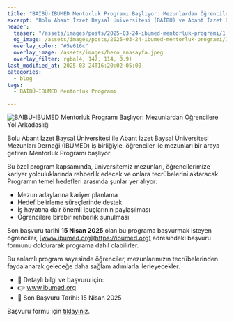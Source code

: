 ```yaml
---
title: "BAİBÜ-IBUMED Mentorluk Programı Başlıyor: Mezunlardan Öğrencilere Yol Arkadaşlığı"
excerpt: "Bolu Abant İzzet Baysal Üniversitesi (BAİBÜ) ve Abant İzzet Baysal Üniversitesi Mezunları Derneği (İBUMED) işbirliği protokolü kapsamında, öğrencilerimiz için Mentorluk Programı başlıyor."
header:
  teaser: "/assets/images/posts/2025-03-24-ibumed-mentorluk-programi/1.jpeg"
  og_image: /assets/images/posts/2025-03-24-ibumed-mentorluk-programi/1.jpeg
  overlay_color: "#5e616c"
  overlay_image: /assets/images/hero_anasayfa.jpeg
  overlay_filter: rgba(4, 147, 114, 0.9)
last_modified_at: 2025-03-24T16:20:02-05:00
categories:
  - blog
tags:
  - BAİBÜ-İBUMED Mentorluk Programı

---
```


<img src="{{ site.url }}{{ site.baseurl }}/assets/images/posts/2025-03-24-ibumed-mentorluk-programi/1.jpeg" alt="BAİBÜ-IBUMED Mentorluk Programı Başlıyor: Mezunlardan Öğrencilere Yol Arkadaşlığı">
<br>

Bolu Abant İzzet Baysal Üniversitesi ile Abant İzzet Baysal Üniversitesi Mezunları Derneği (IBUMED) iş birliğiyle, öğrenciler ile mezunları bir araya getiren Mentorluk Programı başlıyor.

Bu özel program kapsamında, üniversitemiz mezunları, öğrencilerimize kariyer yolculuklarında rehberlik edecek ve onlara tecrübelerini aktaracak.
Programın temel hedefleri arasında şunlar yer alıyor:

* Mezun adaylarına kariyer planlama
* Hedef belirleme süreçlerinde destek
* İş hayatına dair önemli ipuçlarının paylaşılması
* Öğrencilere birebir rehberlik sunulması

Son başvuru tarihi **15 Nisan 2025** olan bu programa başvurmak isteyen öğrenciler, [www.ibumed.org](https://ibumed.org) adresindeki başvuru formunu doldurarak programa dahil olabilirler.

Bu anlamlı program sayesinde öğrenciler, mezunlarımızın tecrübelerinden faydalanarak geleceğe daha sağlam adımlarla ilerleyecekler.

* 📌 Detaylı bilgi ve başvuru için:
* 👉 www.ibumed.org
* 📅 Son Başvuru Tarihi: 15 Nisan 2025

Başvuru formu için [tıklayınız](https://docs.google.com/forms/d/1jt8gxKFxqwiR-87x3zIN9rXP5mV1mUFDkPMpCDKdL2k/edit).